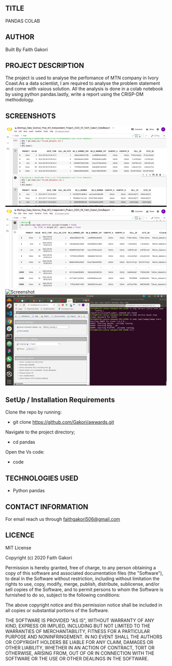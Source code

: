 ##  TITLE
 PANDAS COLAB

## AUTHOR
 Built By Faith Gakori

## PROJECT DESCRIPTION
 The project is used to analyse the perfomance of MTN company in Ivory Coast.As a data scientist, I am required to analyse the problem statement and come with vaious solution. All the analysis is done in a colab notebook by using python pandas.lastly, write a report using the CRISP-DM methodology.
    

## SCREENSHOTS
![Screenshot](images/s1.png)
![Screenshot](images/s2.png)
![Screenshot](images/s3.png)
![Screenshot](/images/sss.png)

## SetUp / Installation Requirements
  Clone the repo by running:
*   git clone https://github.com/Gakori/awwards.git

 Navigate to the project directory;
*   cd pandas

 Open the Vs code:
*   code

## TECHNOLOGIES USED
* Python pandas

## CONTACT INFORMATION
 For email reach us through faithgakori506@gmail.com

## LICENCE
MIT License

Copyright (c) 2020 Faith Gakori

Permission is hereby granted, free of charge, to any person obtaining a copy of this software and associated documentation files (the "Software"), to deal in the Software without restriction, including without limitation the rights to use, copy, modify, merge, publish, distribute, sublicense, and/or sell copies of the Software, and to permit persons to whom the Software is furnished to do so, subject to the following conditions:

The above copyright notice and this permission notice shall be included in all copies or substantial portions of the Software.

THE SOFTWARE IS PROVIDED "AS IS", WITHOUT WARRANTY OF ANY KIND, EXPRESS OR IMPLIED, INCLUDING BUT NOT LIMITED TO THE WARRANTIES OF MERCHANTABILITY, FITNESS FOR A PARTICULAR PURPOSE AND NONINFRINGEMENT. IN NO EVENT SHALL THE AUTHORS OR COPYRIGHT HOLDERS BE LIABLE FOR ANY CLAIM, DAMAGES OR OTHER LIABILITY, WHETHER IN AN ACTION OF CONTRACT, TORT OR OTHERWISE, ARISING FROM, OUT OF OR IN CONNECTION WITH THE SOFTWARE OR THE USE OR OTHER DEALINGS IN THE SOFTWARE.